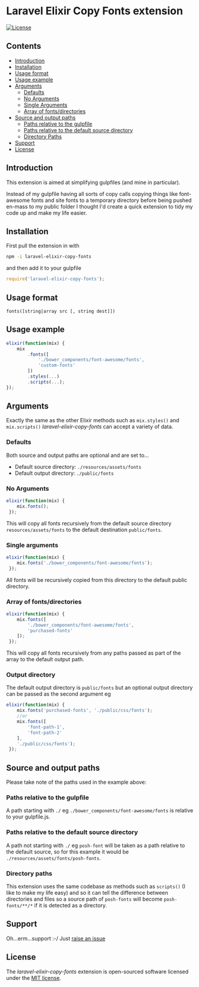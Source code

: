 # Laravel Elixir Copy Fonts extension
[![License](https://poser.pugx.org/laravel/framework/license.svg)](https://packagist.org/packages/laravel/framework)

## Contents
 * [Introduction](https://github.com/GrandadEvans/laravel-elixir-copy-fonts#introduction)
 * [Installation](https://github.com/GrandadEvans/laravel-elixir-copy-fonts#installation)
 * [Usage format](https://github.com/GrandadEvans/laravel-elixir-copy-fonts#usage-format)
 * [Usage example](https://github.com/GrandadEvans/laravel-elixir-copy-fonts#usage-example)
 * [Arguments](https://github.com/GrandadEvans/laravel-elixir-copy-fonts#arguments  )
    * [Defaults](https://github.com/GrandadEvans/laravel-elixir-copy-fonts#defaults)
    * [No Arguments](https://github.com/GrandadEvans/laravel-elixir-copy-fonts#no-arguments)
    * [Single Arguments](https://github.com/GrandadEvans/laravel-elixir-copy-fonts#single-arguments)
    * [Array of fonts/directories](https://github.com/GrandadEvans/laravel-elixir-copy-fonts#array-of-fontsdirectories)
 * [Source and output paths](https://github.com/GrandadEvans/laravel-elixir-copy-fonts#source-and-output-paths)
    * [Paths relative to the gulpfile](https://github.com/GrandadEvans/laravel-elixir-copy-fonts#paths-relative-to-the-gulpfile)
    * [Paths relative to the default source directory](https://github.com/GrandadEvans/laravel-elixir-copy-fonts#paths-relative-to-the-default-source-directory)
    * [Directory Paths](https://github.com/GrandadEvans/laravel-elixir-copy-fonts#directory-paths)
 * [Support](https://github.com/GrandadEvans/laravel-elixir-copy-fonts#support)
 * [License](https://github.com/GrandadEvans/laravel-elixir-copy-fonts#license)

## Introduction
This extension is aimed at simplifying gulpfiles (and mine in
particular).

Instead of my gulpfile having all sorts of copy calls copying things
like font-awesome fonts and site fonts to a temporary directory before 
being pushed en-mass to my public folder I thought I'd create a quick 
extension to tidy my code up and make my life easier.

## Installation
First pull the extension in with
```sh
npm -i laravel-elixir-copy-fonts
```
and then add it to your gulpfile
```js
require('laravel-elixir-copy-fonts');
```

## Usage format
```fonts([string|array src [, string dest]])```

## Usage example
```js
elixir(function(mix) {
    mix
        .fonts([
            './bower_components/font-awesome/fonts',
            'custom-fonts'
        ])
        .styles(...)
        .scripts(...);
});
```

## Arguments
Exactly the same as the other Elixir methods such as ```mix.styles()```
 and ```mix.scripts()``` *laravel-elixir-copy-fonts* can accept a 
 variety of data.

### Defaults
Both source and output paths are optional and are set to...
 * Default source directory: ```./resources/assets/fonts```
 * Default output directory: ```./public/fonts```
 
### No Arguments
```js
elixir(function(mix) {
    mix.fonts();
 });
```
This will copy all fonts recursively from the default source directory
```resources/assets/fonts``` to the default destination
 ```public/fonts```.
 
### Single arguments
```js
elixir(function(mix) {
    mix.fonts('./bower_components/font-awesome/fonts');
 });
```
All fonts will be recursively copied from this directory to the default
public directory.

### Array of fonts/directories
```js
elixir(function(mix) {
    mix.fonts([
        './bower_components/font-awesome/fonts',
        'purchased-fonts'
    ]);
 });
```
This will copy all fonts recursively from any paths passed as part of
the array to the default output path.

### Output directory
The default output directory is ```public/fonts``` but an optional 
output directory can be passed as the second argument eg
```js
elixir(function(mix) {
    mix.fonts('purchased-fonts', './public/css/fonts');
    //or
    mix.fonts([
        'font-path-1',
        'font-path-2'
    ],
    './public/css/fonts');
 });
```

## Source and output paths
Please take note of the paths used in the example above:
### Paths relative to the gulpfile
A path starting with ```./``` eg 
```./bower_components/font-awesome/fonts``` is relative to your 
gulpfile.js.
### Paths relative to the default source directory
A path not starting with ```./``` eg ```posh-font``` will be taken 
as a path relative to the default source, so for this example it would 
be
```./resources/assets/fonts/posh-fonts```.
### Directory paths
This extension uses the same codebase as methods such as ```scripts()```
 (I like to make my life easy) and so it can tell the difference between
directories and files so a source path of ```posh-fonts``` will become
```posh-fonts/**/*``` if it is detected as a directory.

## Support
Oh...erm...support :-/ Just [raise an issue](https://github.com/GrandadEvans/laravel-elixir-copy-fonts/issues])

## License

The *laravel-elixir-copy-fonts* extension is open-sourced software licensed under the [MIT license](http://opensource.org/licenses/MIT).
